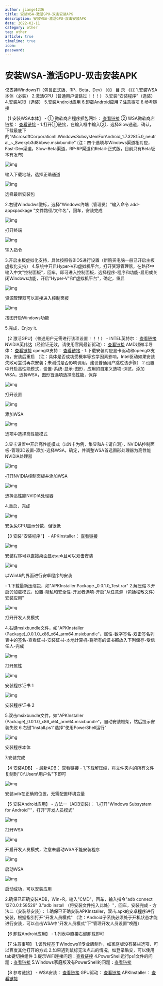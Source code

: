 ```yaml
---
author: jiange1236
title: 安装WSA-激活GPU-双击安装APK
description: 安装WSA-激活GPU-双击安装APK
date: 2022-02-11
category: other
tag: other
article: true
timeline: true
icon: 
password: 
---
```

# 安装WSA-激活GPU-双击安装APK

仅支持Windows11（包含正式版、RP、Beta、Dev）
》》》 目 录 《《《
1.安装WSA本体（必装）
2.激活GPU（普通用户请跳过！！！）
3.安装“安装程序”（选装）
4.安装ADB（选装）
5.安装Android应用
6.卸载Android应用
7.注意事项
8.参考链接

【1 安装WSA本体】
\-
① 微软商店程序抓包网址： [查看链接](https://store.rg-adguard.net/)
② WSA微软商店链接： [查看链接](https://www.microsoft.com/store/productId/9P3395VX91NR)
\-
1.打开①链接，在输入框中输入②，选择Slow通道，确认，下载最底下的"MicrosoftCorporationII.WindowsSubsystemForAndroid_1.7.32815.0_neutral_~_8wekyb3d8bbwe.msixbundle"
(注：四个选项与Windows渠道相对应，Fast-Dev渠道，Slow-Beta渠道，RP-RP渠道和Retail-正式版，目前只有Beta版本有发布)

![img](https://cdn.jsdelivr.net/gh/jiange1236/MyImage/MdImg/538951_b9fb4b26_4742_3909@854x219.png.m.jpg)

输入下载地址，选择正确通道

![img](https://cdn.jsdelivr.net/gh/jiange1236/MyImage/MdImg/538951_6e58f04a_4742_3911@1234x333.png.m.jpg)

选择最新安装包

2.右键Windodws徽标，选择"Windows终端（管理员）"输入命令 add-appxpackage "文件路径/文件名"，回车，安装完成

![img](https://cdn.jsdelivr.net/gh/jiange1236/MyImage/MdImg/538951_d413f6bb_4742_3913@834x644.png.m.jpg)

打开终端

![img](https://cdn.jsdelivr.net/gh/jiange1236/MyImage/MdImg/538951_6907ae9d_4742_3915@1129x631.png.m.jpg)

输入指令

3.开启主板虚拟化支持，具体按照各BIOS进行设置（新购买电脑一般已开启主板虚拟化支持）
4.系统中开启Hyper-V和虚拟机平台，打开资源管理器，在路径中输入中文"控制面板"，回车，即可进入控制面板，选择程序-程序和功能-启用或关闭Windows功能，开启"Hyper-V"和"虚拟机平台"，确定，重启

![img](https://cdn.jsdelivr.net/gh/jiange1236/MyImage/MdImg/538951_fac9b857_1334_2244@1499x962.png.m.jpg)

资源管理器可以直接进入控制面板

![img](https://cdn.jsdelivr.net/gh/jiange1236/MyImage/MdImg/538951_c335fb7e_1334_2246@1499x962.png.m.jpg)

按图开启Windows功能

5.完成，Enjoy it.

【2 激活GPU】（普通用户无需进行该项设置！！！）
\-
INTEL英特尔：
[查看链接](https://www.intel.com/content/www/us/en/download/19344/intel-graphics-windows-10-windows-11-dch-drivers.html)
NVIDIA英伟达（经验证无效，请使用官网最新驱动）：
[查看链接](https://developer.nvidia.com/cuda/wsl/download)
AMD超微半导体：
[查看链接](https://www.amd.com/en/support/kb/release-notes/rn-rad-win-wsl-support)
opengl3支持：
[查看链接](https://www.microsoft.com/store/productId/9NQPSL29BFFF)
\-
1.下载安装对应显卡驱动和opengl3支持，安装后重启
（注：具体是否成功受概率等玄学因素影响，Intel驱动如果安装失败可尝试再次安装；未测试是否影响调用，建议普通用户跳过该步骤）
2.设置中开启高性能模式，设置-系统-显示-图形，应用的自定义选项-浏览，添加WSA，选择WSA，图形首选项选择高性能，保存

![img](https://cdn.jsdelivr.net/gh/jiange1236/MyImage/MdImg/538951_7b0d9d68_3027_155@1775x1115.png.m.jpg)

打开设置

![img](https://cdn.jsdelivr.net/gh/jiange1236/MyImage/MdImg/538951_d40bb361_3027_1552@1775x1115.png.m.jpg)

添加WSA

![img](https://cdn.jsdelivr.net/gh/jiange1236/MyImage/MdImg/538951_6185d916_3027_1554@1775x1115.png.m.jpg)

选项中选择高性能模式

3.显卡设置中开启高性能模式（以N卡为例，集显和A卡请自测），NVIDIA控制面板-管理3D设置-添加-选择WSA，确定，并调整WSA首选图形处理器为高性能NVIDIA处理器

![img](https://cdn.jsdelivr.net/gh/jiange1236/MyImage/MdImg/538951_1a2bee58_3028_9618@974x1199.png.m.jpg)

打开NVIDIA控制面板并添加WSA

![img](https://cdn.jsdelivr.net/gh/jiange1236/MyImage/MdImg/538951_c9c477e5_3028_9619@974x718.png.m.jpg)

选择高性能NVIDIA处理器

4.重启，完成

![img](https://cdn.jsdelivr.net/gh/jiange1236/MyImage/MdImg/538951_451e5133_3028_9621@503x909.png.m.jpg)

安兔兔GPU显示分数，但很低

【3 安装“安装程序”】
\-
APKInstaller： [查看链接](https://github.com/Paving-Base/APK-Installer/releases)

![img](https://cdn.jsdelivr.net/gh/jiange1236/MyImage/MdImg/538951_b0236f41_4742_3917@835x388.png.m.jpg)

安装程序可以直接桌面显示apk且可以双击安装

![img](https://cdn.jsdelivr.net/gh/jiange1236/MyImage/MdImg/538951_76800999_4742_3919@636x405.png.m.jpg)

以WinUi的界面进行安卓程序的安装

\-
1.下载最新压缩包，如"APKInstaller.Package._0.0.1.0_Test.rar"
2.解压缩
3.开启旁加载模式，设置-隐私和安全性-开发者选项-开启"从任意源（包括松散文件）安装应用"

![img](https://cdn.jsdelivr.net/gh/jiange1236/MyImage/MdImg/538951_3f879f05_4742_392@1775x1115.png.m.jpg)

打开开发人员模式

4.右键msixbundle文件，如"APKInstaller (Package)_0.0.1.0_x86_x64_arm64.msixbundle"，属性-数字签名-双击签名列表中的签名-查看证书-安装证书-本地计算机-将所有的证书都放入下列储存-受信任人-完成

![img](https://cdn.jsdelivr.net/gh/jiange1236/MyImage/MdImg/538951_e89acd6b_6561_4202@1352x952.png.m.jpg)

打开属性

![img](https://cdn.jsdelivr.net/gh/jiange1236/MyImage/MdImg/538951_ef4554ea_4742_3922@2091x745.png.m.jpg)

安装程序证书 1

![img](https://cdn.jsdelivr.net/gh/jiange1236/MyImage/MdImg/538951_bef29485_4742_3924@1072x746.png.m.jpg)

安装程序证书 2

5.双击msixbundle文件，如"APKInstaller (Package)_0.0.1.0_x86_x64_arm64.msixbundle"，自动安装框架，然后提示安装失败
6.右键"Install.ps1"选择"使用PowerShell运行"

![img](https://cdn.jsdelivr.net/gh/jiange1236/MyImage/MdImg/538951_ee8ded6d_4746_3735@1352x952.png.m.jpg)

安装程序本体

7.安装完成

【4 安装ADB】
\-
最新ADB： [查看链接](https://dl.google.com/android/repository/platform-tools-latest-windows.zip)
\-
1.下载解压缩，将文件夹内的所有文件复制到"C:\Users\用户名"下即可

![img](https://cdn.jsdelivr.net/gh/jiange1236/MyImage/MdImg/538951_772f1dd4_4746_3737@1365x957.png.m.jpg)

安装adb在正确的位置，无需配置环境变量

【5 安装Android应用】
\-
方法一（ADB安装）：
1.打开"Windows Subsystem for Android™"，打开"开发人员模式"

![img](https://cdn.jsdelivr.net/gh/jiange1236/MyImage/MdImg/538951_43576668_4746_3739@1003x813.png.m.jpg)

打开WSA

![img](https://cdn.jsdelivr.net/gh/jiange1236/MyImage/MdImg/538951_2a149b56_4746_374@1200x932.png.m.jpg)

开启开发人员模式，注意未启动WSA不能安装程序

![img](https://cdn.jsdelivr.net/gh/jiange1236/MyImage/MdImg/538951_9f6776e4_4746_3742@636x388.png.m.jpg)

启动WSA

![img](https://cdn.jsdelivr.net/gh/jiange1236/MyImage/MdImg/538951_ffb679db_4746_3744@1200x932.png.m.jpg)

启动成功，可以安装应用

2.确保已正确安装ADB，Win+R，输入"CMD"，回车，输入指令"adb connect 127.0.0.1:58526"
3."adb install （将安装文件拖入此处）"，回车，安装完成
\-
方法二（安装器安装）：
1.确保已正确安装APKInstaller，双击.apk的安卓程序进行安装，根据指引打开"开发人员模式"
（注：Android子系统必须处于开机状态才能进行安装，可以点击WSA中"开发人员模式"下"管理开发人员设置"唤醒）

【6 卸载Android应用】
\-
1.列表中直接右键卸载即可

【7 注意事项】
1.该教程基于Windows11专业版制作，如家庭版没有某些选项，可以百度其他打开的方式
2.如果遇到鼠标无法点击的情况，如登录酷安，可以使用tab键切换组件
3.提示WiFi连接问题：[查看链接](https://www.uso.cn/post/view/47990)
4.PowerShell运行ps1文件的问题：[查看链接](https://m.jb51.net/os/win10/728455.html)
5.Windows家庭版没有PowerShell的问题：[查看链接](https://blog.csdn.net/houmenghu/article/details/103876847)

【8 参考链接】
\-
WSA安装： [查看链接](https://www.coolapk.com/feed/30833815?shareKey=NGRjZTFhMjYxNTQ2NjE3MmNmMmU~&shareUid=538951&shareFrom=com.coolapk.market_11.4.3)
GPU驱动： [查看链接](https://www.coolapk.com/feed/30854918?shareKey=Y2ZiMjNmN2E4NWM2NjE3MmNmMmU~&shareUid=538951&shareFrom=com.coolapk.market_11.4.3)
APKInstaller： [查看链接](https://www.coolapk.com/feed/30857122?shareKey=OTAzN2JmMDBmZTg3NjE3MmNmMDM~&shareUid=538951&shareFrom=com.coolapk.market_11.4.3)